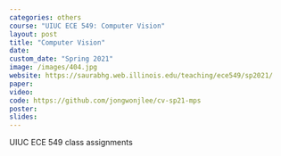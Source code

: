 ```yaml
---
categories: others
course: "UIUC ECE 549: Computer Vision"
layout: post
title: "Computer Vision"
date: 
custom_date: "Spring 2021"
image: /images/404.jpg
website: https://saurabhg.web.illinois.edu/teaching/ece549/sp2021/
paper: 
video: 
code: https://github.com/jongwonjlee/cv-sp21-mps
poster: 
slides: 
---
```

UIUC ECE 549 class assignments
